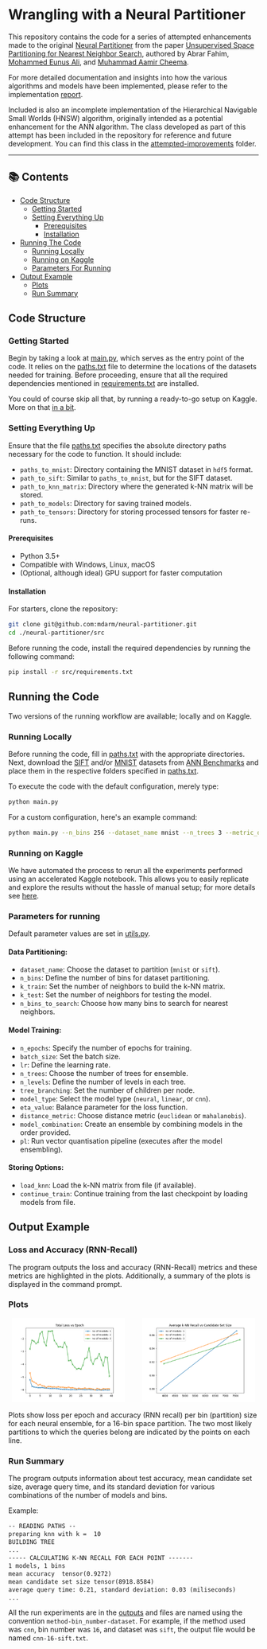 # Wrangling with a Neural Partitioner

This repository contains the code for a series of attempted enhancements made to the original [Neural Partitioner](https://github.com/abrar-fahim/Neural-Partitioner) from the paper [Unsupervised Space Partitioning for Nearest Neighbor Search](https://arxiv.org/abs/2206.08091), authored by Abrar Fahim, [Mohammed Eunus Ali](https://sites.google.com/site/mohammedeunusali/), and [Muhammad Aamir Cheema](http://www.aamircheema.com/). 

For more detailed documentation and insights into how the various algorithms and models have been implemented, please refer to the implementation [report](report/sample-sigplan.pdf).

Included is also an incomplete implementation of the Hierarchical Navigable Small Worlds (HNSW) algorithm, originally intended as a potential enhancement for the ANN algorithm. The class developed as part of this attempt has been included in the repository for reference and future development. You can find this class in the [attempted-improvements](attempted-improvements/) folder.

---

## 📚 Contents
- [Code Structure](#code-structure)
  - [Getting Started](#getting-started)
  - [Setting Everything Up](#setting-everything-up)
    - [Prerequisites](#prerequisites)
    - [Installation](#installation)
- [Running The Code](#running-the-code)
  - [Running Locally](#running-locally)
  - [Running on Kaggle](#running-on-kaggle)
  - [Parameters For Running](#parameters)
- [Output Example](#output-example)
  - [Plots](#plots)
  - [Run Summary](#run-summary)

##  Code Structure

###  Getting Started
Begin by taking a look at [main.py](src/main.py), which serves as the entry point of the code. It relies on the [paths.txt](src/paths.txt) file to determine the locations of the datasets needed for training. Before proceeding, ensure that all the required dependencies mentioned in [requirements.txt](src/requirements.txt) are installed.

You could of course skip all that, by running a ready-to-go setup on Kaggle. More on that [in a bit](#running-on-kaggle).

### Setting Everything Up

Ensure that the file [paths.txt](src/paths.txt) specifies the absolute directory paths necessary for the code to function. It should include:
- `paths_to_mnist`: Directory containing the MNIST dataset in `hdf5` format.
- `path_to_sift`: Similar to `paths_to_mnist`, but for the SIFT dataset.
- `path_to_knn_matrix`: Directory where the generated k-NN matrix will be stored.
- `path_to_models`: Directory for saving trained models.
- `path_to_tensors`: Directory for storing processed tensors for faster re-runs.

#### Prerequisites
- Python 3.5+
- Compatible with Windows, Linux, macOS
- (Optional, although ideal) GPU support for faster computation

#### Installation

For starters, clone the repository:

```bash
git clone git@github.com:mdarm/neural-partitioner.git
cd ./neural-partitioner/src
```

Before running the code, install the required dependencies by running the following command:

```bash
pip install -r src/requirements.txt
```

## Running the Code

Two versions of the running workflow are available; locally and on Kaggle.

### Running Locally
Before running the code, fill in [paths.txt](paths.txt) with the appropriate directories. Next, download the [SIFT](http://corpus-texmex.irisa.fr/) and/or [MNIST](http://yann.lecun.com/exdb/mnist/) datasets from [ANN Benchmarks](https://github.com/erikbern/ann-benchmarks#data-sets) and place them in the respective folders specified in [paths.txt](paths.txt).

To execute the code with the default configuration, merely type:

```bash
python main.py
```

For a custom configuration, here's an example command:

```bash
python main.py --n_bins 256 --dataset_name mnist --n_trees 3 --metric_distance mahalanobis --model_combine cnn neural linear
```

### Running on Kaggle

We have automated the process to rerun all the experiments performed using an accelerated Kaggle notebook. This allows you to easily replicate and explore the results without the hassle of manual setup; for more details see [here](src/kaggle-notebook).

### Parameters for running
Default parameter values are set in [utils.py](src/utils.py).

#### Data Partitioning:
- `dataset_name`: Choose the dataset to partition (`mnist` or `sift`).
- `n_bins`: Define the number of bins for dataset partitioning.
- `k_train`: Set the number of neighbors to build the k-NN matrix.
- `k_test`: Set the number of neighbors for testing the model.
- `n_bins_to_search`: Choose how many bins to search for nearest neighbors.

#### Model Training:
- `n_epochs`: Specify the number of epochs for training.
- `batch_size`: Set the batch size.
- `lr`: Define the learning rate.
- `n_trees`: Choose the number of trees for ensemble.
- `n_levels`: Define the number of levels in each tree.
- `tree_branching`: Set the number of children per node.
- `model_type`: Select the model type (`neural`, `linear`, or `cnn`).
- `eta_value`: Balance parameter for the loss function.
- `distance_metric`: Choose distance metric (`euclidean` or `mahalanobis`).
- `model_combination`: Create an ensemble by combining models in the order provided.
- `pl`:  Run vector quantisation pipeline (executes after the model ensembling).

#### Storing Options:
- `load_knn`: Load the k-NN matrix from file (if available).
- `continue_train`: Continue training from the last checkpoint by loading models from file.

## Output Example

### Loss and Accuracy (RNN-Recall)
The program outputs the loss and accuracy (RNN-Recall) metrics and these metrics are highlighted in the plots. Additionally, a summary of the plots is displayed in the command prompt.

### Plots

<p align="center">
  <img alt="Light" src="src/kaggle-notebook/outputs/loss_vs_epoch.png" width="45%">
&nbsp; &nbsp; &nbsp; &nbsp;
  <img alt="Dark" src="src/kaggle-notebook/outputs/knn_recall_vs_cand_set_size.png" width="45%">
</p>

Plots show loss per epoch and accuracy (RNN recall) per bin (partition) size for each neural ensemble, for a 16-bin space partition. The two most likely partitions to which the queries belong are indicated by the points on each line.

### Run Summary
The program outputs information about test accuracy, mean candidate set size, average query time, and its standard deviation for various combinations of the number of models and bins.

Example:
```
-- READING PATHS -- 
preparing knn with k =  10
BUILDING TREE
...
----- CALCULATING K-NN RECALL FOR EACH POINT ------- 
1 models, 1 bins 
mean accuracy  tensor(0.9272)
mean candidate set size tensor(8918.8584)
average query time: 0.21, standard deviation: 0.03 (miliseconds)
...
```

All the run experiments are in the [outputs](src/kaggle-notebook/outputs/) and files are named using the convention `method-bin_number-dataset`. For example, if the method used was `cnn`, bin number was `16`, and dataset was `sift`, the output file would be named `cnn-16-sift.txt`.
